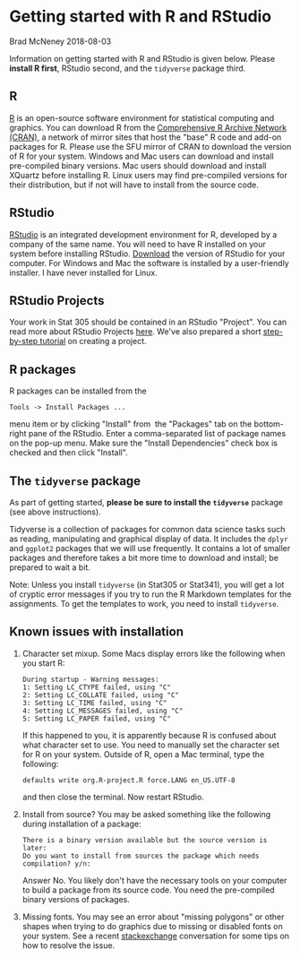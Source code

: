 Getting started with R and RStudio
================
Brad McNeney
2018-08-03

Information on getting started with R and RStudio is given below. Please **install R first**, RStudio second, and the `tidyverse` package third.

R
-

[R](http://www.r-project.org) is an open-source software environment for statistical computing and graphics. You can download R from the [Comprehensive R Archive Network (CRAN)](http://cran.stat.sfu.ca), a network of mirror sites that host the "base" R code and add-on packages for R. Please use the SFU mirror of CRAN to download the version of R for your system. Windows and Mac users can download and install pre-compiled binary versions. Mac users should download and install XQuartz before installing R. Linux users may find pre-compiled versions for their distribution, but if not will have to install from the source code.

RStudio
-------

[RStudio](http://www.rstudio.com_) is an integrated development environment for R, developed by a company of the same name. You will need to have R installed on your system before installing RStudio. [Download](https://www.rstudio.com/products/rstudio/download/) the version of RStudio for your computer. For Windows and Mac the software is installed by a user-friendly installer. I have never installed for Linux.

RStudio Projects
----------------

Your work in Stat 305 should be contained in an RStudio "Project". You can read more about RStudio Projects [here](https://support.rstudio.com/hc/en-us/articles/200526207-Using-Projects). We've also prepared a short [step-by-step tutorial](https://github.com/SFUStatgen/RforStat2/blob/master/RTutorials/CreateProjRStudio/createProj.pdf) on creating a project.

R packages
----------

R packages can be installed from the

    Tools -> Install Packages ...

menu item or by clicking "Install" from  the "Packages" tab on the bottom-right pane of the RStudio. Enter a comma-separated list of package names on the pop-up menu. Make sure the "Install Dependencies" check box is checked and then click "Install".

The `tidyverse` package
-----------------------

As part of getting started, **please be sure to install the `tidyverse`** package (see above instructions).

Tidyverse is a collection of packages for common data science tasks such as reading, manipulating and graphical display of data. It includes the `dplyr` and `ggplot2` packages that we will use frequently. It contains a lot of smaller packages and therefore takes a bit more time to download and install; be prepared to wait a bit.

Note: Unless you install `tidyverse` (in Stat305 or Stat341), you will get a lot of cryptic error messages if you try to run the R Markdown templates for the assignments. To get the templates to work, you need to install `tidyverse`.

Known issues with installation
------------------------------

1.  Character set mixup. Some Macs display errors like the following when you start R:

        During startup - Warning messages:
        1: Setting LC_CTYPE failed, using "C" 
        2: Setting LC_COLLATE failed, using "C" 
        3: Setting LC_TIME failed, using "C" 
        4: Setting LC_MESSAGES failed, using "C" 
        5: Setting LC_PAPER failed, using "C"

    If this happened to you, it is apparently because R is confused about what character set to use. You need to manually set the character set for R on your system. Outside of R, open a Mac terminal, type the following:

        defaults write org.R-project.R force.LANG en_US.UTF-8

    and then close the terminal. Now restart RStudio.

2.  Install from source? You may be asked something like the following during installation of a package:

        There is a binary version available but the source version is later: 
        Do you want to install from sources the package which needs compilation? y/n: 

    Answer No. You likely don't have the necessary tools on your computer to build a package from its source code. You need the pre-compiled binary versions of packages.

3.  Missing fonts. You may see an error about "missing polygons" or other shapes when trying to do graphics due to missing or disabled fonts on your system. See a recent [stackexchange](http://stackoverflow.com/questions/10581440/error-in-grid-calll-textbounds-as-graphicsannotxlabel-xx-xy-polygon) conversation for some tips on how to resolve the issue.
